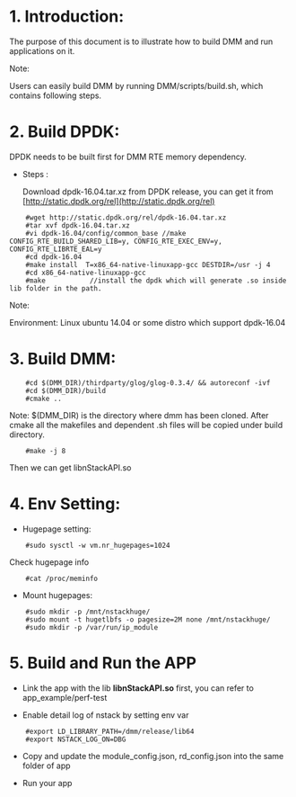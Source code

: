 # 1. Introduction:
  The purpose of this document is to illustrate how to build DMM and run applications on it.

Note:

  Users can easily build DMM by running DMM/scripts/build.sh, which contains following steps.

# 2. Build DPDK:
  DPDK needs to be built first for DMM RTE memory dependency.

- Steps :

  Download dpdk-16.04.tar.xz from DPDK release, you can get it from [http://static.dpdk.org/rel](http://static.dpdk.org/rel)
```
    #wget http://static.dpdk.org/rel/dpdk-16.04.tar.xz
    #tar xvf dpdk-16.04.tar.xz
    #vi dpdk-16.04/config/common_base //make CONFIG_RTE_BUILD_SHARED_LIB=y, CONFIG_RTE_EXEC_ENV=y, CONFIG_RTE_LIBRTE_EAL=y
    #cd dpdk-16.04
    #make install  T=x86_64-native-linuxapp-gcc DESTDIR=/usr -j 4
    #cd x86_64-native-linuxapp-gcc
    #make           //install the dpdk which will generate .so inside lib folder in the path.
```

Note:

  Environment:
  Linux ubuntu 14.04 or some distro which support dpdk-16.04

# 3. Build DMM:

```
    #cd $(DMM_DIR)/thirdparty/glog/glog-0.3.4/ && autoreconf -ivf
    #cd $(DMM_DIR)/build
    #cmake ..
```

Note:
  $(DMM_DIR) is the directory where dmm has been cloned.
  After cmake all the makefiles and dependent .sh files will be copied under build directory.

```
    #make -j 8
```
  Then we can get libnStackAPI.so

# 4. Env Setting:

- Hugepage setting:

```
    #sudo sysctl -w vm.nr_hugepages=1024
```

Check hugepage info


```
    #cat /proc/meminfo
```

- Mount hugepages:

```
    #sudo mkdir -p /mnt/nstackhuge/
    #sudo mount -t hugetlbfs -o pagesize=2M none /mnt/nstackhuge/
    #sudo mkdir -p /var/run/ip_module
```


# 5. Build and Run the APP

- Link the app with the lib **libnStackAPI.so** first, you can refer to app_example/perf-test

- Enable detail log of nstack by setting env var

```
    #export LD_LIBRARY_PATH=/dmm/release/lib64
    #export NSTACK_LOG_ON=DBG
```

- Copy and update the module_config.json, rd_config.json into the same folder of app

- Run your app
